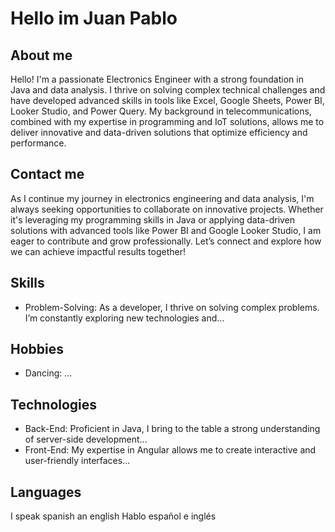 # Hello im Juan Pablo

## About me

Hello! I'm a passionate Electronics Engineer with a strong foundation in Java and data analysis. I thrive on solving complex technical challenges and have developed advanced skills in tools like Excel, Google Sheets, Power BI, Looker Studio, and Power Query. My background in telecommunications, combined with my expertise in programming and IoT solutions, allows me to deliver innovative and data-driven solutions that optimize efficiency and performance.

## Contact me

As I continue my journey in electronics engineering and data analysis, I'm always seeking opportunities to collaborate on innovative projects. Whether it's leveraging my programming skills in Java or applying data-driven solutions with advanced tools like Power BI and Google Looker Studio, I am eager to contribute and grow professionally. Let’s connect and explore how we can achieve impactful results together!

## Skills

- Problem-Solving: As a developer, I thrive on solving complex problems. I’m constantly exploring new technologies and...

## Hobbies

- Dancing: ...

## Technologies

- Back-End: Proficient in Java, I bring to the table a strong understanding of server-side development...
- Front-End: My expertise in Angular allows me to create interactive and user-friendly interfaces...

## Languages

I speak spanish an english
Hablo español e inglés
